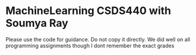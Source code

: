 # MachineLearning CSDS440 with Soumya Ray
Please use the code for guidance. Do not copy it directly. 
We did well on all programming assignments though I dont remember the exact grades
